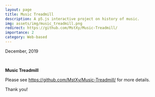 ```yaml
---
layout: page
title: Music Treadmill
description: A p5.js interactive project on history of music. 
img: assets/img/music_treadmill.png
redirect: https://github.com/MstXy/Music-Treadmill/
importance: 2
category: Web-based
---
```


December, 2019

<br>

**Music Treadmill**

Please see https://github.com/MstXy/Music-Treadmill/ for more details.

Thank you!


